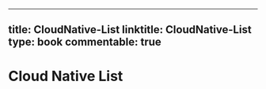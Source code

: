 
---
title: CloudNative-List
linktitle: CloudNative-List
type: book
commentable: true
---

# Cloud Native List

    